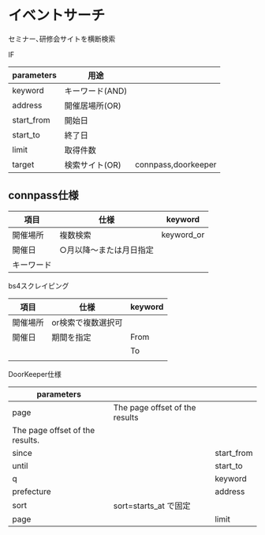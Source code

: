 # イベントサーチ

セミナー､研修会サイトを横断検索



IF

| parameters | 用途            |                     |
| ---------- | --------------- | ------------------- |
| keyword    | キーワード(AND) |                     |
| address    | 開催居場所(OR)  |                     |
| start_from | 開始日          |                     |
| start_to   | 終了日          |                     |
| limit      | 取得件数        |                     |
| target     | 検索サイト(OR)  | connpass,doorkeeper |



## connpass仕様

| 項目       | 仕様                    | keyword    |
| ---------- | ----------------------- | ---------- |
| 開催場所   | 複数検索                | keyword_or |
| 開催日     | ○月以降～または月日指定 |            |
| キーワード |                         |            |

bs4スクレイピング

| 項目     | 仕様               | keyword |
| -------- | ------------------ | ------- |
| 開催場所 | or検索で複数選択可 |         |
| 開催日   | 期間を指定         | From    |
|          |                    | To      |
|          |                    |         |



DoorKeeper仕様

| parameters                      |                                |            |
| ------------------------------- | ------------------------------ | ---------- |
| page                            | The page offset of the results |            |
| The page offset of the results. |                                |            |
| since                           |                                | start_from |
| until                           |                                | start_to   |
| q                               |                                | keyword    |
| prefecture                      |                                | address    |
| sort                            | sort=starts_at で固定          |            |
| page                            |                                | limit      |



